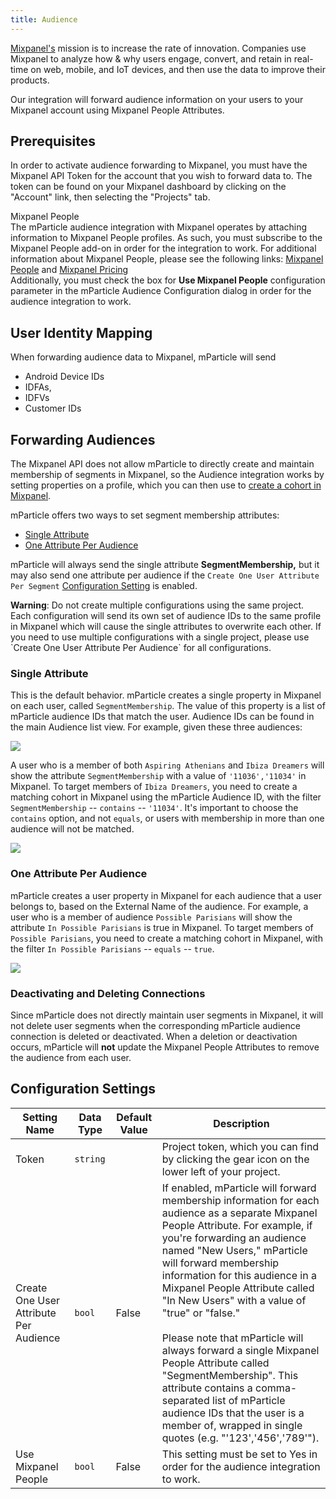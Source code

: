 ```yaml
---
title: Audience
---
```


<a href="https://www.mixpanel.com" target="_blank">Mixpanel's</a> mission is to increase the rate of innovation. Companies use Mixpanel to analyze how & why users engage, convert, and retain in real-time on web, mobile, and IoT devices, and then use the data to improve their products.

Our integration will forward audience information on your users to your Mixpanel account using Mixpanel People Attributes.

## Prerequisites

In order to activate audience forwarding to Mixpanel, you must have the Mixpanel API Token for the account that you wish to forward data to. The token can be found on your Mixpanel dashboard by clicking on the "Account" link, then selecting the "Projects" tab.

<aside class="warning">Mixpanel People
<br>
The mParticle audience integration with Mixpanel operates by attaching information to Mixpanel People profiles.  As such, you must subscribe to the Mixpanel People add-on in order for the integration to work.  For additional information about Mixpanel People, please see the following links: <a href="https://help.mixpanel.com/hc/en-us/articles/115004501966-People-Profiles">Mixpanel People</a> and <a href="https://mixpanel.com/pricing/#people">Mixpanel Pricing</a>
<br>
Additionally, you must check the box for <b>Use Mixpanel People</b> configuration parameter in the mParticle Audience Configuration dialog in order for the audience integration to work.
<br>
</aside>

## User Identity Mapping

When forwarding audience data to Mixpanel, mParticle will send
* Android Device IDs
* IDFAs,
* IDFVs
* Customer IDs

## Forwarding Audiences

The Mixpanel API does not allow mParticle to directly create and maintain membership of segments in Mixpanel, so the Audience integration works by setting properties on a profile, which you can then use to [create a cohort in Mixpanel](https://help.mixpanel.com/hc/en-us/articles/115005701343-Create-Cohorts).

mParticle offers two ways to set segment membership attributes:

* [Single Attribute](#single-attribute)
* [One Attribute Per Audience](#one-attribute-per-audience)

mParticle will always send the single attribute **SegmentMembership,** but it may also send one attribute per audience if the `Create One User Attribute Per Segment` [Configuration Setting](#configuration-settings) is enabled.

<aside class="warning"><b>Warning</b>: Do not create multiple configurations using the same project. Each configuration will send its own set of audience IDs to the same profile in Mixpanel which will cause the single attributes to overwrite each other. If you need to use multiple configurations with a single project, please use `Create One User Attribute Per Audience` for all configurations.</aside>

### Single Attribute

This is the default behavior. mParticle creates a single property in Mixpanel on each user, called `SegmentMembership`. The value of this property is a list of mParticle audience IDs that match the user. Audience IDs can be found in the main Audience list view. For example, given these three audiences:

![](/images/mparticle-audience-ids.png)

A user who is a member of both `Aspiring Athenians` and `Ibiza Dreamers` will show the attribute `SegmentMembership` with a value of `'11036','11034'` in Mixpanel. To target members of `Ibiza Dreamers`, you need to create a matching cohort in Mixpanel using the mParticle Audience ID,
with the filter `SegmentMembership` -- `contains` -- `'11034'`. It's important to choose the `contains` option, and not `equals`, or users with membership in more than one audience will not be matched.

![](/images/mixpanel-ibiza-dreamers-condition.png)

### One Attribute Per Audience

mParticle creates a user property in Mixpanel for each audience that a user belongs to, based on the External Name of the audience. For example, a user who is a member of audience `Possible Parisians` will show the attribute `In Possible Parisians` is true in Mixpanel. To target members of `Possible Parisians`, you need to create a matching cohort in Mixpanel, with the filter `In Possible Parisians` -- `equals` -- `true`.

![](/images/mixpanel-possible-parisans-condition.png)

### Deactivating and Deleting Connections

Since mParticle does not directly maintain user segments in Mixpanel, it will not delete user segments when the corresponding mParticle audience connection is deleted or deactivated. When a deletion or deactivation occurs, mParticle will **not** update the Mixpanel People Attributes to remove the audience from each user.

## Configuration Settings

Setting Name | Data Type | Default Value | Description
|---|---|---|---
Token | `string` | | Project token, which you can find by clicking the gear icon on the lower left of your project.
Create One User Attribute Per Audience | `bool` | False | If enabled, mParticle will forward membership information for each audience as a separate Mixpanel People Attribute. For example, if you're forwarding an audience named "New Users," mParticle will forward membership information for this audience in a Mixpanel People Attribute called "In New Users" with a value of "true" or "false."  <br><br> Please note that mParticle will always forward a single Mixpanel People Attribute called "SegmentMembership". This attribute contains a comma-separated list of mParticle audience IDs that the user is a member of, wrapped in single quotes (e.g. "'123','456','789'").
Use Mixpanel People | `bool` | False | This setting must be set to Yes in order for the audience integration to work.
